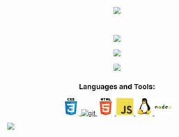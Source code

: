 <p align="center"><img src="https://readme-typing-svg.demolab.com/?lines=Hi%3BI%20am%20Fynks&font=Fira%20Code&center=true&width=440&height=45&color=f75c7e&vCenter=true&size=22">
</p>

<br />

<p align="center">
    <img  src="https://github-readme-stats.vercel.app/api?username=fynks&theme=radical&show_icons=true&hide_border=true"/>
</p>

<p align="center">
    <img src="https://github-readme-streak-stats.herokuapp.com/?user=fynks&theme=radical&hide_border=true"/>
</p>

<p align="center">
    <img src="https://github-readme-stats.vercel.app/api/top-langs/?username=fynks&theme=radical&hide_border=true"/>
</p>




<h3 align="center">Languages and Tools:</h3>
<p align="center">  <a href="https://www.w3schools.com/css/" target="_blank"> <img src="https://raw.githubusercontent.com/devicons/devicon/master/icons/css3/css3-original-wordmark.svg" alt="css3" width="40" height="40"/> </a> <a href="https://git-scm.com/" target="_blank"> <img src="https://www.vectorlogo.zone/logos/git-scm/git-scm-icon.svg" alt="git" width="40" height="40"/> </a> <a href="https://www.w3.org/html/" target="_blank"> <img src="https://raw.githubusercontent.com/devicons/devicon/master/icons/html5/html5-original-wordmark.svg" alt="html5" width="40" height="40"/> </a>  <a href="https://developer.mozilla.org/en-US/docs/Web/JavaScript" target="_blank"> <img src="https://raw.githubusercontent.com/devicons/devicon/master/icons/javascript/javascript-original.svg" alt="javascript" width="40" height="40"/> </a> <a href="https://www.linux.org/" target="_blank"> <img src="https://raw.githubusercontent.com/devicons/devicon/master/icons/linux/linux-original.svg" alt="linux" width="40" height="40"/> </a> <a href="https://nodejs.org" target="_blank"> <img src="https://raw.githubusercontent.com/devicons/devicon/master/icons/nodejs/nodejs-original-wordmark.svg" alt="nodejs" width="40" height="40"/> </a> </p>

![](https://dynamic-badges.maxalpha.repl.co/views?id=Jaysmito101.Profile)

